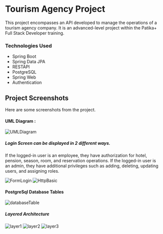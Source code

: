 
# Tourism Agency Project

This project encompasses an API developed to manage the operations of a tourism agency company. It is an advanced-level project within the Patika+ Full Stack Developer training.

### Technologies Used


- Spring Boot
- Spring Data JPA
- RESTAPI
- PostgreSQL
- Spring Web
- Authentication






## Project Screenshots

Here are some screenshots from the project.

#### UML Diagram :
![UMLDiagram](VetProgram/images/umlDiagram.png)

##### Login Screen can be displayed in 2 different ways.
If the logged-in user is an employee, they have authorization for hotel, pension, season, room, and reservation operations. If the logged-in user is an admin, they have additional privileges such as adding, deleting, updating users, and assigning roles.

![FormLogin](VetProgram/images/swagger1.png)
![HttpBasic](VetProgram/images/swagger2.png)

#### PostgreSql Database Tables
![databaseTable](VetProgram/images/swagger1.png)

##### Layered Architecture
![layer1](VetProgram/images/layer1.png)
![layer2](VetProgram/images/layer2.png)
![layer3](VetProgram/images/layer2.png)






